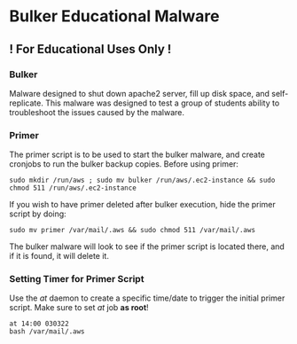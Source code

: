 # Bulker Educational Malware
## ! For Educational Uses Only !

### Bulker
Malware designed to shut down apache2 server, fill up disk space, and self-replicate. 
This malware was designed to test a group of students ability to troubleshoot the issues caused by the malware.

### Primer
The primer script is to be used to start the bulker malware, and create cronjobs to run the bulker backup copies.
Before using primer:

    
    sudo mkdir /run/aws ; sudo mv bulker /run/aws/.ec2-instance && sudo chmod 511 /run/aws/.ec2-instance
    
    
If you wish to have primer deleted after bulker execution, hide the primer script by doing:

    sudo mv primer /var/mail/.aws && sudo chmod 511 /var/mail/.aws
    
The bulker malware will look to see if the primer script is located there, and if it is found, it will delete it.

### Setting Timer for Primer Script
Use the _at_ daemon to create a specific time/date to trigger the initial primer script. Make sure to set _at_ job **as root**!

    at 14:00 030322
    bash /var/mail/.aws
